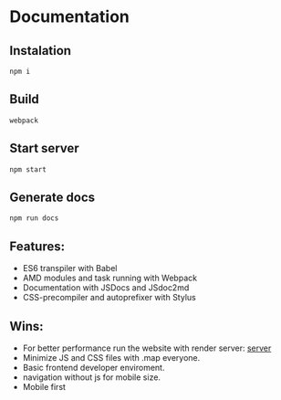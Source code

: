 # Documentation

## Instalation
 `npm i`

## Build
  `webpack`

## Start server
  `npm start`

## Generate docs
  `npm run docs`

## Features:
 * ES6 transpiler with Babel
 * AMD modules and task running with Webpack
 * Documentation with JSDocs and JSdoc2md
 * CSS-precompiler and autoprefixer with Stylus

## Wins:
  * For better performance run the website with render server: [server](localhost:3000/server-render/)
  * Minimize JS and CSS files with .map everyone.
  * Basic frontend developer enviroment.
  * navigation without js for mobile size.
  * Mobile first
